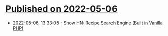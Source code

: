 # [Published on 2022-05-06](index.md)

* [2022-05-06, 13:33:05](https://news.ycombinator.com/item?id=31284873) - [Show HN: Recipe Search Engine (Built in Vanilla PHP)](https://recipehunt.app/)
